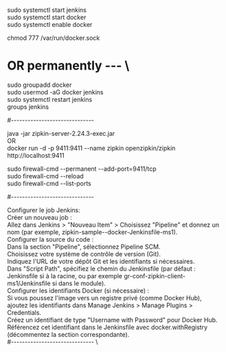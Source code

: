 
sudo systemctl start jenkins \
sudo systemctl start docker \
sudo systemctl enable docker

chmod 777 /var/run/docker.sock

# OR permanently --- \

sudo groupadd docker \
sudo usermod -aG docker jenkins \
sudo systemctl restart jenkins \
groups jenkins

#------------------------------

java -jar zipkin-server-2.24.3-exec.jar \
OR \
docker run -d -p 9411:9411 --name zipkin openzipkin/zipkin \
http://localhost:9411

sudo firewall-cmd --permanent --add-port=9411/tcp \
sudo firewall-cmd --reload \
sudo firewall-cmd --list-ports

#------------------------------

Configurer le job Jenkins: \
	Créer un nouveau job : \
		Allez dans Jenkins > "Nouveau Item" > Choisissez "Pipeline" et donnez un nom (par exemple, zipkin-sample--docker-Jenkinsfile-ms1). \
	Configurer la source du code : \
		Dans la section "Pipeline", sélectionnez Pipeline SCM. \
		Choisissez votre système de contrôle de version (Git). \
			Indiquez l'URL de votre dépôt Git et les identifiants si nécessaires. \
			Dans "Script Path", spécifiez le chemin du Jenkinsfile (par défaut : Jenkinsfile si à la racine, ou par exemple gr-conf-zipkin-client-ms1/Jenkinsfile si dans le module). \
	Configurer les identifiants Docker (si nécessaire) : \
		Si vous poussez l'image vers un registre privé (comme Docker Hub), ajoutez les identifiants dans Manage Jenkins > Manage Plugins > Credentials. \
		Créez un identifiant de type "Username with Password" pour Docker Hub. \
		Référencez cet identifiant dans le Jenkinsfile avec docker.withRegistry (décommentez la section correspondante). \
#------------------------------ \